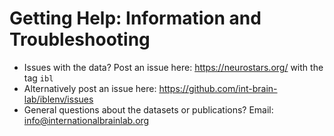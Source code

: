 # Getting Help: Information and Troubleshooting
- Issues with the data? Post an issue here: <https://neurostars.org/> with the tag `ibl`
- Alternatively post an issue here: <https://github.com/int-brain-lab/iblenv/issues>
- General questions about the datasets or publications?  Email: [info@internationalbrainlab.org](info@internationalbrainlab.org)